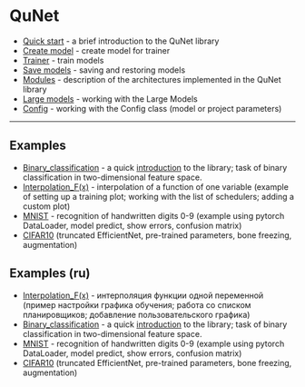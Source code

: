 # QuNet

* [Quick start](intro.md) - a brief introduction to the QuNet library
* [Create model](model.md) - create model for trainer
* [Trainer](trainer.md) - train models
* [Save models](intro.md) - saving and restoring models
* [Modules](modules.md) - description of the architectures implemented in the QuNet library
* [Large models](large.md) - working with the Large Models
* [Config](config.md) - working with the Config class (model or project parameters)

<hr>

## Examples

* [Binary_classification](https://colab.research.google.com/drive/1orV9l8T7Rrqos9SZMkwvFWnur1iISZsj?usp=sharing) - a quick [introduction](intro.md)  to the library; task of binary classification in two-dimensional feature space.
* <a href="https://colab.research.google.com/drive/179sHb3WyHNrSJKGLfKrXaAzvShmS1SSf?usp=sharing">Interpolation_F(x)</a> - interpolation of a function of one variable (example of setting up a training plot; working with the list of schedulers; adding a custom plot)
* <a href="https://colab.research.google.com/drive/1N4b6mwUvH-o-t6VIiuhq7FMuGRabdOm0?usp=sharing">MNIST</a> - recognition of handwritten digits 0-9 (example using pytorch DataLoader, model predict, show errors, confusion matrix)
* <a href="https://colab.research.google.com/drive/1ThxnMrAjuFTGKXLI-93oRa9doNpP32y4?usp=sharing">CIFAR10</a>  (truncated EfficientNet, pre-trained parameters, bone freezing, augmentation)


## Examples (ru)

* <a href="https://colab.research.google.com/drive/179sHb3WyHNrSJKGLfKrXaAzvShmS1SSf?usp=sharing">Interpolation_F(x)</a> - интерполяция функции одной переменной (пример настройки графика обучения; работа со списком планировщиков; добавление пользовательского графика)
* [Binary_classification](https://colab.research.google.com/drive/1orV9l8T7Rrqos9SZMkwvFWnur1iISZsj?usp=sharing) - a quick [introduction](intro.md)  to the library; task of binary classification in two-dimensional feature space.
* <a href="https://colab.research.google.com/drive/1N4b6mwUvH-o-t6VIiuhq7FMuGRabdOm0?usp=sharing">MNIST</a> - recognition of handwritten digits 0-9 (example using pytorch DataLoader, model predict, show errors, confusion matrix)
* <a href="https://colab.research.google.com/drive/1ThxnMrAjuFTGKXLI-93oRa9doNpP32y4?usp=sharing">CIFAR10</a>  (truncated EfficientNet, pre-trained parameters, bone freezing, augmentation)

